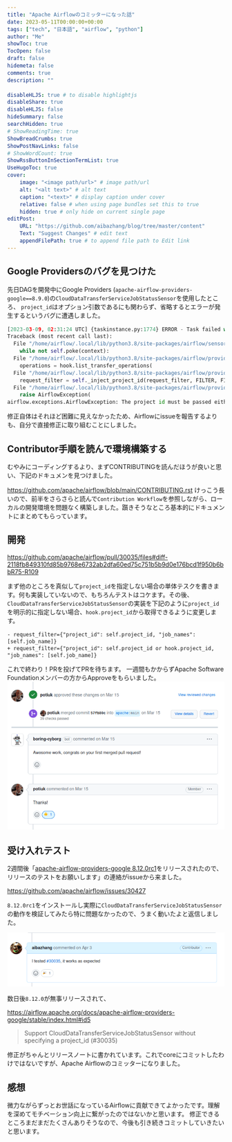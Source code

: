 ```yaml
---
title: "Apache Airflowのコミッターになった話"
date: 2023-05-11T00:00:00+00:00
tags: ["tech", "日本語", "airflow", "python"]
author: "Me"
showToc: true
TocOpen: false
draft: false
hidemeta: false
comments: true
description: ""

disableHLJS: true # to disable highlightjs
disableShare: true
disableHLJS: false
hideSummary: false
searchHidden: true
# ShowReadingTime: true
ShowBreadCrumbs: true
ShowPostNavLinks: false
# ShowWordCount: true
ShowRssButtonInSectionTermList: true
UseHugoToc: true
cover:
    image: "<image path/url>" # image path/url
    alt: "<alt text>" # alt text
    caption: "<text>" # display caption under cover
    relative: false # when using page bundles set this to true
    hidden: true # only hide on current single page
editPost:
    URL: "https://github.com/aibazhang/blog/tree/master/content"
    Text: "Suggest Changes" # edit text
    appendFilePath: true # to append file path to Edit link
---
```


## Google Providersのバグを見つけた

先日DAGを開発中にGoogle Providers (`apache-airflow-providers-google==8.9.0`)の`CloudDataTransferServiceJobStatusSensor`を使用したところ、
`project_id`はオプション引数であるにも関わらず、省略するとエラーが発生するというバグに遭遇しました。

```python
[2023-03-09, 02:31:24 UTC] {taskinstance.py:1774} ERROR - Task failed with exception
Traceback (most recent call last):
  File "/home/airflow/.local/lib/python3.8/site-packages/airflow/sensors/base.py", line 236, in execute
    while not self.poke(context):
  File "/home/airflow/.local/lib/python3.8/site-packages/airflow/providers/google/cloud/sensors/cloud_storage_transfer_service.py", line 91, in poke
    operations = hook.list_transfer_operations(
  File "/home/airflow/.local/lib/python3.8/site-packages/airflow/providers/google/cloud/hooks/cloud_storage_transfer_service.py", line 380, in list_transfer_operations
    request_filter = self._inject_project_id(request_filter, FILTER, FILTER_PROJECT_ID)
  File "/home/airflow/.local/lib/python3.8/site-packages/airflow/providers/google/cloud/hooks/cloud_storage_transfer_service.py", line 459, in _inject_project_id
    raise AirflowException(
airflow.exceptions.AirflowException: The project id must be passed either as `project_id` key in `filter` parameter or as project_id extra in Google Cloud connection definition. Both are not set!
```

修正自体はそれほど困難に見えなかったため、Airflowにissueを報告するよりも、自分で直接修正に取り組むことにしました。

## Contributor手順を読んで環境構築する

むやみにコーディングするより、まずCONTRIBUTINGを読んだほうが良いと思い、下記のドキュメンを見つけました。

https://github.com/apache/airflow/blob/main/CONTRIBUTING.rst
けっこう長いので、前半をさらさらと読んで`Contribution Workflow`を参照しながら、ローカルの開発環境を問題なく構築しました。躓きそうなところ基本的にドキュメントにまとめてもらっています。

## 開発

https://github.com/apache/airflow/pull/30035/files#diff-2118fb849310fd85b9768e6732ab2dfa60ed75c751b5b9d0e176bcd1f950b6bbR75-R109

まず他のところを真似して`project_id`を指定しない場合の単体テスクを書きます。何も実装していないので、もちろんテストはコケます。その後、`CloudDataTransferServiceJobStatusSensor`の実装を下記のように`project_id`を明示的に指定しない場合、`hook.project_id`から取得できるように変更します。

```
- request_filter={"project_id": self.project_id, "job_names": [self.job_name]}
+ request_filter={"project_id": self.project_id or hook.project_id, "job_names": [self.job_name]}
```

これで終わり！PRを投げてPRを待ちます。
一週間もかからずApache Software Foundationメンバーの方からApproveをもらいました。
![](images/83aeaffb7ffa-20230511.png)


## 受け入れテスト

2週間後「[apache-airflow-providers-google 8.12.0rc1](https://pypi.org/project/apache-airflow-providers-google/8.12.0rc1/)をリリースされたので、リリースのテストをお願いします」の連絡がissueから来ました。

https://github.com/apache/airflow/issues/30427

`8.12.0rc1`をインストールし実際に`CloudDataTransferServiceJobStatusSensor`の動作を検証してみたら特に問題なかったので、うまく動いたよと返信しました。

![](images/de665e457d43-20230511.png)

数日後`8.12.0`が無事リリースされて、

https://airflow.apache.org/docs/apache-airflow-providers-google/stable/index.html#id5

> Support CloudDataTransferServiceJobStatusSensor without specifying a project_id (#30035)

修正がちゃんとリリースノートに書かれています。これでcoreにコミットしたわけではないですが、Apache Airflowのコミッターになりました。

## 感想

微力ながらずっとお世話になっているAirflowに貢献できてよかったです。理解を深めてモチベーション向上に繋がったのではないかと思います。
修正できるところまだまだたくさんありそうなので、今後も引き続きコミットしていきたいと思います。
